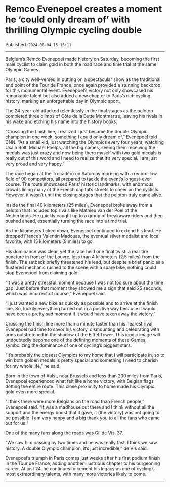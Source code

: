# Remco Evenepoel creates a moment he ‘could only dream of’ with thrilling Olympic cycling double

Published :`2024-08-04 15:15:11`

---

Belgium’s Remco Evenepoel made history on Saturday, becoming the first male cyclist to claim gold in both the road race and time trial at the same Olympic Games.

Paris, a city well-versed in putting on a spectacular show as the traditional end point of the Tour de France, once again provided a stunning backdrop for this monumental event. Evenepoel’s victory not only showcased his remarkable talent but also added a new chapter to Paris’s rich cycling history, marking an unforgettable day in Olympic sport.

The 24-year-old attacked relentlessly in the final stages as the peloton completed three climbs of Côte de la Butte Montmartre, leaving his rivals in his wake and etching his name into the history books.

“Crossing the finish line, I realized I just became the double Olympic champion in one week, something I could only dream of,” Evenepoel told CNN. “As a small kid, just watching the Olympics every four years, watching Usain Bolt, Michael Phelps, all the big names, seeing them receiving the medals was just crazy and now being there myself with two gold medals is really out of this word and I need to realize that it’s very special. I am just very proud and very happy.”

The race began at the Trocadéro on Saturday morning with a record-low field of 90 competitors, all prepared to tackle the event’s longest-ever course. The route showcased Paris’ historic landmarks, with enormous crowds lining many of the French capital’s streets to cheer on the cyclists. However, it wasn’t until the closing stages that the peloton truly came alive.

Inside the final 40 kilometers (25 miles), Evenepoel broke away from a peloton that included top rivals like Mathieu van der Poel of the Netherlands. He quickly caught up to a group of breakaway riders and then pushed ahead, essentially turning the race into a time trial.

As the kilometers ticked down, Evenepoel continued to extend his lead. He dropped France’s Valentin Madouas, the eventual silver medalist and local favorite, with 15 kilometers (9 miles) to go.

His dominance was clear, yet the race held one final twist: a rear tire puncture in front of the Louvre, less than 4 kilometers (2.5 miles) from the finish. The setback briefly threatened his lead, but despite a brief panic as a flustered mechanic rushed to the scene with a spare bike, nothing could stop Evenepoel from claiming gold.

“It was a pretty stressful moment because I was not too sure about the time gap. Just before that moment they showed me a sign that said 25 seconds, which was incorrect of course,” Evenepoel said.

“I just wanted a new bike as quickly as possible and to arrive at the finish line. So, luckily everything turned out in a positive way because it would have been a pretty sad moment if it would have taken away the victory.”

Crossing the finish line more than a minute faster than his nearest rival, Evenepoel had time to savor his victory, dismounting and celebrating with arms outstretched in the shadow of the Eiffel Tower. This iconic image will undoubtedly become one of the defining moments of these Games, symbolizing the dominance of one of cycling’s biggest stars.

“It’s probably the closest Olympics to my home that I will participate in, so to win both golden medals is pretty special and something I need to cherish for my whole life,” he said.

Born in the town of Aalst, near Brussels and less than 200 miles from Paris, Evenepoel experienced what felt like a home victory, with Belgian flags dotting the entire route. This close proximity to home made his Olympic gold even more special.

“I think there were more Belgians on the road than French people,” Evenepoel said. “It was a madhouse out there and I think without all the support and the energy boost that it gave, it (the victory) was not going to be possible. I am very happy and a big thank you to all the fans who came out for us.”

One of the many fans along the roads was Gil de Vis, 37.

“We saw him passing by two times and he was really fast. I think we saw history. A double Olympic champion, it’s just incredible,” de Vis said.

Evenepoel’s triumph in Paris comes just weeks after his first podium finish in the Tour de France, adding another illustrious chapter to his burgeoning career. At just 24, he continues to cement his legacy as one of cycling’s most extraordinary talents, with many more victories likely to come.

---


